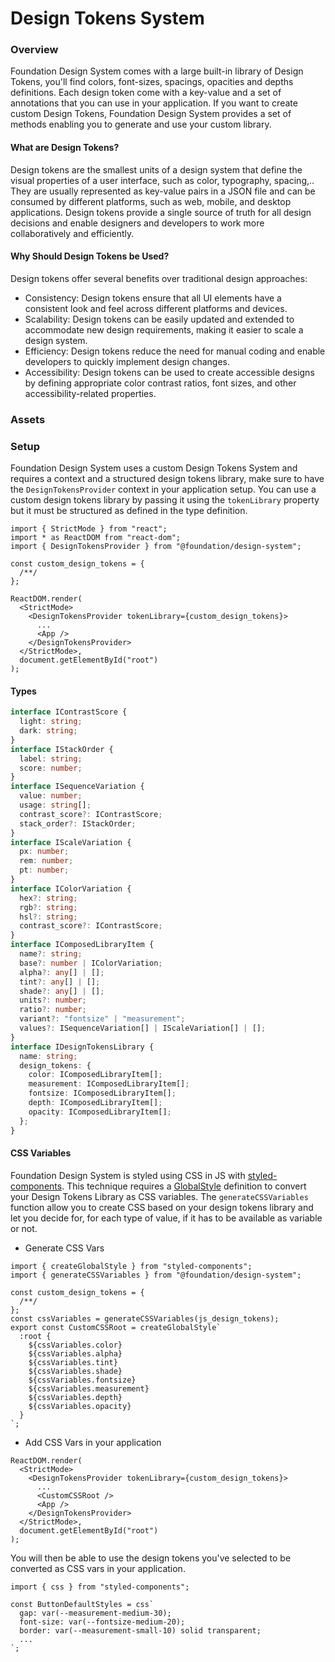 # Design Tokens System

### Overview

Foundation Design System comes with a large built-in library of Design Tokens, you'll find colors, font-sizes, spacings, opacities and depths definitions. Each design token come with a key-value and a set of annotations that you can use in your application. If you want to create custom Design Tokens, Foundation Design System provides a set of methods enabling you to generate and use your custom library.

#### What are Design Tokens?

Design tokens are the smallest units of a design system that define the visual properties of a user interface, such as color, typography, spacing,.. They are usually represented as key-value pairs in a JSON file and can be consumed by different platforms, such as web, mobile, and desktop applications. Design tokens provide a single source of truth for all design decisions and enable designers and developers to work more collaboratively and efficiently.

#### Why Should Design Tokens be Used?

Design tokens offer several benefits over traditional design approaches:

- Consistency: Design tokens ensure that all UI elements have a consistent look and feel across different platforms and devices.
- Scalability: Design tokens can be easily updated and extended to accommodate new design requirements, making it easier to scale a design system.
- Efficiency: Design tokens reduce the need for manual coding and enable developers to quickly implement design changes.
- Accessibility: Design tokens can be used to create accessible designs by defining appropriate color contrast ratios, font sizes, and other accessibility-related properties.

### Assets

### Setup

Foundation Design System uses a custom Design Tokens System and requires a context and a structured design tokens library, make sure to have the `DesignTokensProvider` context in your application setup. You can use a custom design tokens library by passing it using the `tokenLibrary` property but it must be structured as defined in the type definition.

```tsx
import { StrictMode } from "react";
import * as ReactDOM from "react-dom";
import { DesignTokensProvider } from "@foundation/design-system";

const custom_design_tokens = {
  /**/
};

ReactDOM.render(
  <StrictMode>
    <DesignTokensProvider tokenLibrary={custom_design_tokens}>
      ...
      <App />
    </DesignTokensProvider>
  </StrictMode>,
  document.getElementById("root")
);
```

#### Types

```ts
interface IContrastScore {
  light: string;
  dark: string;
}
interface IStackOrder {
  label: string;
  score: number;
}
interface ISequenceVariation {
  value: number;
  usage: string[];
  contrast_score?: IContrastScore;
  stack_order?: IStackOrder;
}
interface IScaleVariation {
  px: number;
  rem: number;
  pt: number;
}
interface IColorVariation {
  hex?: string;
  rgb?: string;
  hsl?: string;
  contrast_score?: IContrastScore;
}
interface IComposedLibraryItem {
  name?: string;
  base?: number | IColorVariation;
  alpha?: any[] | [];
  tint?: any[] | [];
  shade?: any[] | [];
  units?: number;
  ratio?: number;
  variant?: "fontsize" | "measurement";
  values?: ISequenceVariation[] | IScaleVariation[] | [];
}
interface IDesignTokensLibrary {
  name: string;
  design_tokens: {
    color: IComposedLibraryItem[];
    measurement: IComposedLibraryItem[];
    fontsize: IComposedLibraryItem[];
    depth: IComposedLibraryItem[];
    opacity: IComposedLibraryItem[];
  };
}
```

#### CSS Variables

Foundation Design System is styled using CSS in JS with [styled-components](https://styled-components.com/). This technique requires a [GlobalStyle](https://styled-components.com/docs/faqs#note-regarding-css-import-and-createglobalstyle) definition to convert your Design Tokens Library as CSS variables. The `generateCSSVariables` function allow you to create CSS based on your design tokens library and let you decide for, for each type of value, if it has to be available as variable or not.

- Generate CSS Vars

```tsx
import { createGlobalStyle } from "styled-components";
import { generateCSSVariables } from "@foundation/design-system";

const custom_design_tokens = {
  /**/
};
const cssVariables = generateCSSVariables(js_design_tokens);
export const CustomCSSRoot = createGlobalStyle`
  :root {
    ${cssVariables.color}
    ${cssVariables.alpha}
    ${cssVariables.tint}
    ${cssVariables.shade}
    ${cssVariables.fontsize}
    ${cssVariables.measurement}
    ${cssVariables.depth}
    ${cssVariables.opacity}
  }
`;
```

- Add CSS Vars in your application

```tsx
ReactDOM.render(
  <StrictMode>
    <DesignTokensProvider tokenLibrary={custom_design_tokens}>
      ...
      <CustomCSSRoot />
      <App />
    </DesignTokensProvider>
  </StrictMode>,
  document.getElementById("root")
);
```

You will then be able to use the design tokens you've selected to be converted as CSS vars in your application.

```tsx
import { css } from "styled-components";

const ButtonDefaultStyles = css`
  gap: var(--measurement-medium-30);
  font-size: var(--fontsize-medium-20);
  border: var(--measurement-small-10) solid transparent;
  ...
`;
```
